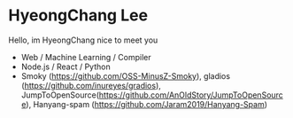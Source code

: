 HyeongChang Lee
======

Hello, im HyeongChang nice to meet you
 * Web / Machine Learning / Compiler
 * Node.js / React / Python 
 * Smoky (https://github.com/OSS-MinusZ-Smoky), gladios (https://github.com/inureyes/gradios), JumpToOpenSource(https://github.com/AnOldStory/JumpToOpenSource), Hanyang-spam (https://github.com/Jaram2019/Hanyang-Spam)